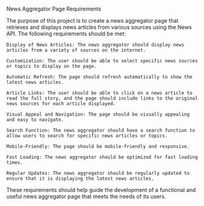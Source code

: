 News Aggregator Page Requirements

The purpose of this project is to create a news aggregator page that retrieves and displays news articles from various sources using the News API. The following requirements should be met:

    Display of News Articles: The news aggregator should display news articles from a variety of sources on the internet.

    Customization: The user should be able to select specific news sources or topics to display on the page.

    Automatic Refresh: The page should refresh automatically to show the latest news articles.

    Article Links: The user should be able to click on a news article to read the full story, and the page should include links to the original news sources for each article displayed.

    Visual Appeal and Navigation: The page should be visually appealing and easy to navigate.

    Search Function: The news aggregator should have a search function to allow users to search for specific news articles or topics.

    Mobile-Friendly: The page should be mobile-friendly and responsive.

    Fast Loading: The news aggregator should be optimized for fast loading times.

    Regular Updates: The news aggregator should be regularly updated to ensure that it is displaying the latest news articles.

These requirements should help guide the development of a functional and useful news aggregator page that meets the needs of its users.